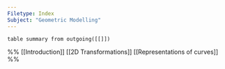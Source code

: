 ```yaml
---
Filetype: Index
Subject: "Geometric Modelling"
---
```


```dataview 
table summary from outgoing([[]])
```


%%
[[Introduction]]
[[2D Transformations]]
[[Representations of curves]]
%%